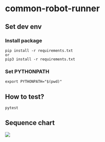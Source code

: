 # common-robot-runner

## Set dev env

### Install package
```
pip install -r requirements.txt
or 
pip3 install -r requirements.txt
```

### Set PYTHONPATH
```
export PYTHONPATH="$(pwd)"
```

## How to test?
```
pytest
```


## Sequence chart
![](https://imgur.com/a/OjSJPQi)